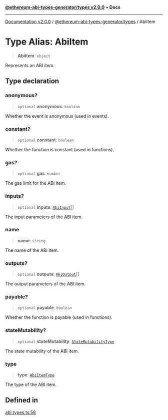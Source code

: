 [**@ethereum-abi-types-generator/types v2.0.0**](../README.md) • **Docs**

***

[Documentation v2.0.0](../../../packages.md) / [@ethereum-abi-types-generator/types](../README.md) / AbiItem

# Type Alias: AbiItem

> **AbiItem**: `object`

Represents an ABI item.

## Type declaration

### anonymous?

> `optional` **anonymous**: `boolean`

Whether the event is anonymous (used in events).

### constant?

> `optional` **constant**: `boolean`

Whether the function is constant (used in functions).

### gas?

> `optional` **gas**: `number`

The gas limit for the ABI item.

### inputs?

> `optional` **inputs**: [`AbiInput`](AbiInput.md)[]

The input parameters of the ABI item.

### name

> **name**: `string`

The name of the ABI item.

### outputs?

> `optional` **outputs**: [`AbiOutput`](AbiOutput.md)[]

The output parameters of the ABI item.

### payable?

> `optional` **payable**: `boolean`

Whether the function is payable (used in functions).

### stateMutability?

> `optional` **stateMutability**: [`StateMutabilityType`](StateMutabilityType.md)

The state mutability of the ABI item.

### type

> **type**: [`AbiItemType`](AbiItemType.md)

The type of the ABI item.

## Defined in

[abi.types.ts:58](https://github.com/niZmosis/ethereum-abi-types-generator/blob/8be0c174f1ad191b06c4413881733fc6912573c5/packages/types/src/abi.types.ts#L58)
